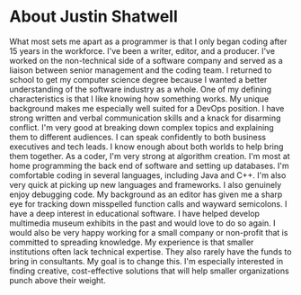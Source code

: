 # About Justin Shatwell

What most sets me apart as a programmer is that I only began coding after 15 years in the workforce. I've been a writer, editor, and a producer. I've worked on the non-technical side of a software company and served as a liaison between senior management and the coding team. I returned to school to get my computer science degree because I wanted a better understanding of the software industry as a whole. One of my defining characteristics is that I like knowing how something works.
My unique background makes me especially well suited for a DevOps position. I have strong written and verbal communication skills and a knack for disarming conflict. I'm very good at breaking down complex topics and explaining them to different audiences. I can speak confidently to both business executives and tech leads. I know enough about both worlds to help bring them together.
As a coder, I'm very strong at algorithm creation. I'm most at home programming the back end of software and setting up databases. I'm comfortable coding in several languages, including Java and C++. I'm also very quick at picking up new languages and frameworks. I also genuinely enjoy debugging code. My background as an editor has given me a sharp eye for tracking down misspelled function calls and wayward semicolons.
I have a deep interest in educational software. I have helped develop multimedia museum exhibits in the past and would love to do so again. I would also be very happy working for a small company or non-profit that is committed to spreading knowledge. 
My experience is that smaller institutions often lack technical expertise. They also rarely have the funds to bring in consultants. My goal is to change this. I'm especially interested in finding creative, cost-effective solutions that will help smaller organizations punch above their weight. 
